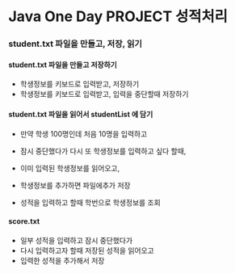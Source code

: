 # Java One Day PROJECT 성적처리

### student.txt 파일을 만들고, 저장, 읽기

#### student.txt 파일을 만들고 저장하기
* 학생정보를 키보드로 입력받고, 저장하기
* 학생정보를 키보드로 입력받고, 입력을 중단할때 저장하기

#### student.txt 파일을 읽어서 studentList 에 담기
* 만약 학생 100명인데 처음 10명을 입력하고 
* 잠시 중단했다가 다시 또 학생정보를 입력하고 싶다 할때, 
* 이미 입력된 학생정보를 읽어오고, 
* 학생정보를 추가하면 파일에추가 저장

* 성적을 입력하고 할때 학번으로 학생정보를 조회

#### score.txt
* 일부 성적을 입력하고 잠시 중단했다가
* 다시 입력하고자 할때 저장된 성적을 읽어오고
* 입력한 성적을 추가해서 저장



